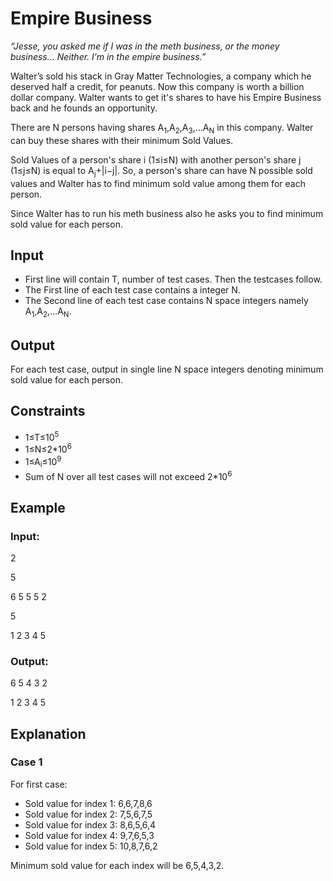 # Empire Business

*“Jesse, you asked me if I was in the meth business, or the money business… Neither. I’m in the empire business.”*

Walter’s sold his stack in Gray Matter Technologies, a company which he deserved half a credit, for peanuts. 
Now this company is worth a billion dollar company. 
Walter wants to get it's shares to have his Empire Business back and he founds an opportunity.

There are N persons having shares A<sub>1</sub>,A<sub>2</sub>,A<sub>3</sub>,…A<sub>N</sub> in this company. 
Walter can buy these shares with their minimum Sold Values.

Sold Values of a person's share i (1≤i≤N) with another person's share j (1≤j≤N) is equal to A<sub>j</sub>+|i−j|. 
So, a person's share can have N possible sold values and Walter has to find minimum sold value among them for each person.

Since Walter has to run his meth business also he asks you to find minimum sold value for each person.

## Input

- First line will contain T, number of test cases. Then the testcases follow.
- The First line of each test case contains a integer N.
- The Second line of each test case contains N space integers namely A<sub>1</sub>,A<sub>2</sub>,…A<sub>N</sub>.

## Output

For each test case, output in single line N space integers denoting minimum sold value for each person.

## Constraints

- 1≤T≤10<sup>5</sup>
- 1≤N≤2*10<sup>6</sup>
- 1≤A<sub>i</sub>≤10<sup>9</sup>
- Sum of N over all test cases will not exceed 2*10<sup>6</sup>

## Example

### Input:

2

5

6 5 5 5 2

5

1 2 3 4 5

### Output:

6 5 4 3 2

1 2 3 4 5

## Explanation

### Case 1

For first case:

- Sold value for index 1: 6,6,7,8,6
- Sold value for index 2: 7,5,6,7,5
- Sold value for index 3: 8,6,5,6,4
- Sold value for index 4: 9,7,6,5,3
- Sold value for index 5: 10,8,7,6,2

Minimum sold value for each index will be 6,5,4,3,2.
